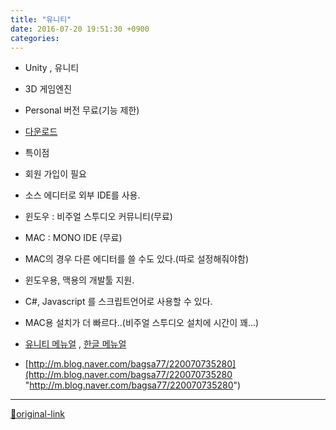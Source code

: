 ```yaml
---
title: "유니티"
date: 2016-07-20 19:51:30 +0900
categories: 
---
```

  

- Unity , 유니티
- 3D 게임엔진
- Personal 버전 무료(기능 제한)
- [다운로드](https://unity3d.com/kr/get-unity/download "다운로드")

- 특이점
- 회원 가입이 필요
- 소스 에디터로 외부 IDE를 사용.
- 윈도우 : 비주얼 스투디오 커뮤니티(무료)
- MAC : MONO IDE (무료)
- MAC의 경우 다른 에디터를 쓸 수도 있다.(따로 설정해줘야함)


- 윈도우용, 맥용의 개발툴 지원.
- C#, Javascript 를 스크립트언어로 사용할 수 있다.
- MAC용 설치가 더 빠르다..(비주얼 스투디오 설치에 시간이 꽤...)

- [유니티 메뉴얼](http://docs.unity3d.com/kr/current/Manual/class-Rigidbody2D.html "유니티 메뉴얼") , [한글 메뉴얼](https://docs.unity3d.com/kr/current/Manual/ "한글 메뉴얼")
- [http://m.blog.naver.com/bagsa77/220070735280](http://m.blog.naver.com/bagsa77/220070735280 "http://m.blog.naver.com/bagsa77/220070735280")





***
[🔗original-link](http://www.mins01.com/mh/tech/read/1023)